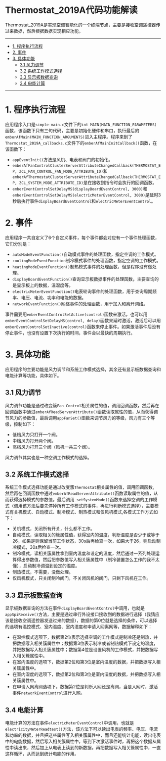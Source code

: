 # Thermostat_2019A代码功能解读 #
Thermostat_2019A是实现空调智能化的一个终端节点，主要是接收空调遥控器传过来数据，然后根据数据实现相应功能。

- ---
- [1. 程序执行流程](#1-%e7%a8%8b%e5%ba%8f%e6%89%a7%e8%a1%8c%e6%b5%81%e7%a8%8b)
- [2. 事件](#2-%e4%ba%8b%e4%bb%b6)
- [3. 具体功能](#3-%e5%85%b7%e4%bd%93%e5%8a%9f%e8%83%bd)
  - [3.1 风力调节](#31-%e9%a3%8e%e5%8a%9b%e8%b0%83%e8%8a%82)
  - [3.2 系统工作模式选择](#32-%e7%b3%bb%e7%bb%9f%e5%b7%a5%e4%bd%9c%e6%a8%a1%e5%bc%8f%e9%80%89%e6%8b%a9)
  - [3.3 显示板数据查询](#33-%e6%98%be%e7%a4%ba%e6%9d%bf%e6%95%b0%e6%8d%ae%e6%9f%a5%e8%af%a2)
  - [3.4 电能计算](#34-%e7%94%b5%e8%83%bd%e8%ae%a1%e7%ae%97)

----
# 1. 程序执行流程
应用程序入口是`simple-main.c`文件下的`int MAIN(MAIN_FUNCTION_PARAMETERS)`函数，该函数下只有三句代码，主要是初始化硬件和串口，执行最后的` emberAfMain(MAIN_FUNCTION_ARGUMENTS)`进入主程序。程序来到了`Thermostat_2019A_callbacks.c`文件下的`emberAfMainInitCallback()`函数，在该函数下：
- `appEventInit()`方法是风机、电表和阀门的初始化。
- `emberAfFanControlClusterServerAttributeChangedCallback(THERMOSTAT_EP, ZCL_FAN_CONTROL_FAN_MODE_ATTRIBUTE_ID)`和`emberAfThermostatClusterServerAttributeChangedCallback(THERMOSTAT_EP, ZCL_SYSTEM_MODE_ATTRIBUTE_ID)`是在接收到指令时会执行的回调函数。
- `emberEventControlSetDelayMS(displayBoardEventControl, 3000)`和`emberEventControlSetDelayMS(electricMeterEventControl, 3000)`是延时3秒后执行事件`displayBoardEventControl`和`electricMeterEventControl`。
# 2. 事件
应用程序一共自定义了6个自定义事件，每个事件都会对应有一个事件处理函数，它们分别是：
- `autoModeEventFunction()`自动模式事件的处理函数，指定空调的工作模式。
- `coolingModeEventFunction`制冷模式事件的处理函数，指定空调的工作模式。
- `heatingModeEventFunction()`制热模式事件的处理函数，但是程序没有做处理。
- `displayBoardEventFunction()`查询显示板数据事件的处理函数，主要查询的是显示板上的数据，温湿度等。
- `electricMeterEventFunction()`电表轮询事件的处理函数，用于查询周期频率、电压、电流、功率和电能的数据。
- `networkEventFunction()`网络事件的处理函数，用于加入和离开网络。

事件需要用`emberEventControlSetActive(control)`函数来激活，也可以用`emberEventControlSetDelayMS(control, delay)`函数来延时激活，激活后可以用`emberEventControlSetInactive(control)`函数来停止事件。如果激活事件后没有停止事件，也没有设置下次执行的时间，事件会以最快的周期执行。
# 3. 具体功能
应用程序的主要功能是风力调节和系统工作模式选择，其余还有显示板数据查询和电能计算等功能，具体如下。
## 3.1 风力调节
风力调节功能是通过改变簇`Fan Control`相关属性的值，调用回调函数，然后再在回调函数中通过`emberAfReadServerAttribute()`函数读取属性的值，从而获得调节风力的参数值，最后调用`appFanSet()`函数来调节风力的等级，风力有三个等级，控制如下：
- 低档风力只打开一个阀。
- 中档风力打开两个阀。
- 高档风力打开三个阀（风机一共三个阀）。

风力调节其实也是一种空调工作模式的选择。
## 3.2 系统工作模式选择
系统工作模式选择功能是通过改变簇`Thermostat`相关属性的值，调用回调函数，然后再在回调函数中通过`emberAfReadServerAttribute()`函数读取属性的值，从而获得选择模式的参数值，最后调用`_setSystemMode()`函数来选择空调的工作模式（调用该方法后要先停掉所有工作模式的事件，再进行判断模式选择），主要模式有关机模式、自动模式、制冷模式、制热模式和仅风机模式,各模式工作方式如下：
- 关机模式，关闭所有开关，什么都不工作。
- 自动模式，读取相关的簇属性值，获得室内的温度，判断温度是否少于或等于26，如果是则保留当前工作状态，30s后再检查一次，如果大于26，则启动制冷模式，30s后检查一次。
- 制冷模式，读相关簇属性拿到室内温度和设定的温度，然后通过一系列处理运算得出参数值，然后把参数值写入相关簇属性中（制冷装置怎么工作的我不太懂），启动制冷调温到设定的温度。
- 制热模式，不需要，没做处理。
- 仅风机模式，只关闭制冷阀门，不关闭风机的阀门，只剩下风机在工作。
## 3.3 显示板数据查询
显示板数据查询的方法在事件`displayBoardEventControl`中调用，也就是`appSpiReceive()`方法，主要是通过串行外设接口接收到的数据进行选择（我猜应该是接收空调遥控器发送过来的数据），数据的第0位就是选择的条件，可以选择的选项有温控模式、室内温度、室内湿度和申请入网离网等，数据解释如下：
- 在温控模式选项下，数据第2位表示选择空调的工作模式是制冷还是制热，并把数据写入相关簇属性中；数据第3位表示制冷或者制热模式下设定的温度，并把数据写入相关簇属性中；数据第4位是设置风机的工作模式，并把数据写入相关簇属性中。
- 在室内温度的选项下，数据第2位和第3位是室内温度的数据，并把数据写入相关簇属性中。
- 在室内湿度的选项下，数据第2位和第3位是室内湿度的数据，并把数据写入相关簇属性中。
- 在申请入网离网选项下，数据第2位是判断入网还是离网，当是入网时，激活事件`networkEventControl`进行入网。
## 3.4 电能计算
电能计算的方法在事件`electricMeterEventControl`中调用，也就是`electricityMeterReadtest()`方法，该方法下可以读出电表的频率、电压、电流和功率的数据，并且把这些属性写入相关簇属性中，而且还能统计电能，读出电表中的电能数据，然后写入相关簇属性中，等到下次激活事件时，再把这个数据从属性中读出来，然后加上从电表上读到的新数据，再把数据写入相关簇属性中，一直这样循环，从而达到统计电能的作用。